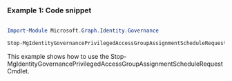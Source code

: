 ### Example 1: Code snippet

```powershell

Import-Module Microsoft.Graph.Identity.Governance

Stop-MgIdentityGovernancePrivilegedAccessGroupAssignmentScheduleRequest -PrivilegedAccessGroupAssignmentScheduleRequestId $privilegedAccessGroupAssignmentScheduleRequestId

```
This example shows how to use the Stop-MgIdentityGovernancePrivilegedAccessGroupAssignmentScheduleRequest Cmdlet.

